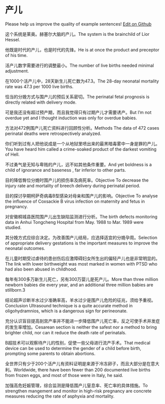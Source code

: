 # 产儿

Please help us improve the quality of example sentences! [Edit on Github](https://github.com/jiyushe/jiyu-example-sentence-source/blob/main/chinese/chaner.md)

<p><span class="chinese">这个系统是莱奥。赫塞尔大脑的产儿。</span><span class="english">The system is the brainchild of Lior Hessel.</span></p>

<p><span class="chinese">他既是时代的产儿，也是时代的先锋。</span><span class="english">He is at once the product and preceptor of his time.</span></p>

<p><span class="chinese">活产儿数字需要进行的调整最小。</span><span class="english">The number of live births needed minimal adjustment.</span></p>

<p><span class="chinese">在1000个活产儿中，28天新生儿死亡数为47.3。</span><span class="english">The 28-day neonatal mortality rate was 47.3 per 1000 live births.</span></p>

<p><span class="chinese">恰当的分娩方式与围产儿的预后关系密切。</span><span class="english">The perinatal fetal prognosis is directly related with delivery mode.</span></p>

<p><span class="chinese">可是我还没有超过预产期，而且我觉得只有过期产儿才需要诱产。</span><span class="english">But I’m not overdue yet and I thought induction was only for overdue babies.</span></p>

<p><span class="chinese">方法对472例围产儿死亡资料进行回顾性分析。</span><span class="english">Methods The data of 472 cases perinatal deaths were retrospectively analyzed.</span></p>

<p><span class="chinese">你们听到过有人把他说成是一个从地狱里喷出来的最黑暗毒雾中一身是罪的产儿。</span><span class="english">You have heard him called a crime-soaked product of the darkest vomiting of Hell.</span></p>

<p><span class="chinese">不过勇气是无知与卑贱的产儿，远不如其他条件重要。</span><span class="english">And yet boldness is a child of ignorance and baseness , far inferior to other parts.</span></p>

<p><span class="chinese">目的降低臀位分娩时围产儿的损伤率及病死率。</span><span class="english">Objective To decrease the injury rate and mortality of breech delivery during perinatal period.</span></p>

<p><span class="chinese">目的探讨孕期柯萨奇病毒B型感染对母亲和围产儿的影响。</span><span class="english">Objective To analyse the influence of Coxsackie B virus infection on maternity and fetus in pregnancy.</span></p>

<p><span class="chinese">对安徽桐城县医院围产儿出生缺陷监测进行分析。</span><span class="english">The birth defects monitoring data in Anhui Tongcheng Hospital from May. 1988 to Mar. 1989 were studied.</span></p>

<p><span class="chinese">其分娩方式应综合决定。为改善围产儿结局，应选择适宜的分娩孕周。</span><span class="english">Selection of appropriate delivery gestations is the important measures to improve the neonatal outcomes.</span></p>

<p><span class="chinese">在儿童时期受过虐待的患创伤后应激障碍妇女所生出的偏轻产儿也是非常明显的。</span><span class="english">The link with lower birthweight was most marked in women with PTSD who had also been abused in childhood.</span></p>

<p><span class="chinese">每年有300多万新生儿死亡，另有300万婴儿是死产儿。</span><span class="english">More than three million newborn babies die every year, and an additional three million babies are stillborn.3</span></p>

<p><span class="chinese">结论超声诊断羊水过少准确率高，羊水过少是围产儿危险的征兆，须给予重视。</span><span class="english">Conclusion Ultrasound technique is a quite accurate method in oligohydramnios, which is a dangerous sign for perineonate.</span></p>

<p><span class="chinese">充分认识盲目提高剖宫产率并不能进一步降低围产儿死亡率，反之可使手术并发症的发生率增加。</span><span class="english">Cesarean section is neither the safest nor a method to bring brighter child, nor can it reduce the death rate of perinatals.</span></p>

<p><span class="chinese">B超技术可以观察待产儿的性别，促使一些父母进行流产手术。</span><span class="english">That medical device can be used to determine the gender of a child before birth, prompting some parents to obtain abortions.</span></p>

<p><span class="chinese">全世界只有少于200个活产儿有资料证明是来源于冷冻卵子，而且大部分是在意大利。</span><span class="english">Worldwide, there have been fewer than 200 documented live births from frozen eggs, and most of those were in Italy, he said.</span></p>

<p><span class="chinese">加强高危妊娠管理，综合监测是降低围产儿窒息率、死亡率的具体措施。</span><span class="english">To strengthen mangement and monitor in high-risk pregnancy are concrete measures reducing the rate of asphyxia and mortality.</span></p>

